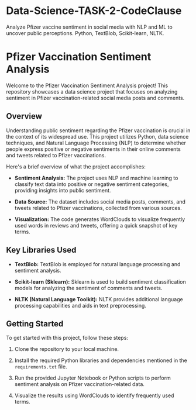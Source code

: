 # Data-Science-TASK-2-CodeClause
Analyze Pfizer vaccine sentiment in social media with NLP and ML to uncover public perceptions. Python, TextBlob, Scikit-learn, NLTK.

# Pfizer Vaccination Sentiment Analysis

Welcome to the Pfizer Vaccination Sentiment Analysis project! This repository showcases a data science project that focuses on analyzing sentiment in Pfizer vaccination-related social media posts and comments.

## Overview

Understanding public sentiment regarding the Pfizer vaccination is crucial in the context of its widespread use. This project utilizes Python, data science techniques, and Natural Language Processing (NLP) to determine whether people express positive or negative sentiments in their online comments and tweets related to Pfizer vaccinations.

Here's a brief overview of what the project accomplishes:

- **Sentiment Analysis:** The project uses NLP and machine learning to classify text data into positive or negative sentiment categories, providing insights into public sentiment.

- **Data Source:** The dataset includes social media posts, comments, and tweets related to Pfizer vaccinations, collected from various sources.

- **Visualization:** The code generates WordClouds to visualize frequently used words in reviews and tweets, offering a quick snapshot of key terms.

## Key Libraries Used

- **TextBlob:** TextBlob is employed for natural language processing and sentiment analysis.

- **Scikit-learn (Sklearn):** Sklearn is used to build sentiment classification models for analyzing the sentiment of comments and tweets.

- **NLTK (Natural Language Toolkit):** NLTK provides additional language processing capabilities and aids in text preprocessing.

## Getting Started

To get started with this project, follow these steps:

1. Clone the repository to your local machine.

2. Install the required Python libraries and dependencies mentioned in the `requirements.txt` file.

3. Run the provided Jupyter Notebook or Python scripts to perform sentiment analysis on Pfizer vaccination-related data.

4. Visualize the results using WordClouds to identify frequently used terms.
